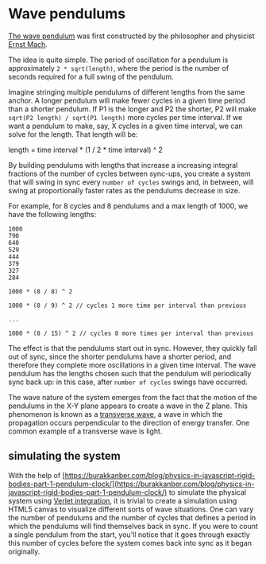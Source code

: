 # Wave pendulums

[The wave pendulum](https://sciencedemonstrations.fas.harvard.edu/presentations/pendulum-waves) was first constructed by the philosopher and physicist [Ernst Mach](https://plato.stanford.edu/entries/ernst-mach/).

The idea is quite simple. The period of oscillation for a pendulum is approximately `2 * sqrt(length)`, where the period is the number of seconds required for a full swing of the pendulum.

Imagine stringing multiple pendulums of different lengths from the same anchor. A longer pendulum will make fewer cycles in a given time period than a shorter pendulum. If P1 is the longer and P2 the shorter, P2 will make `sqrt(P2 length) / sqrt(P1 length)` more cycles per time interval. If we want a pendulum to make, say, X cycles in a given time interval, we can solve for the length. That length will be:

length = time interval * (1 / 2 * time interval) ^ 2

By building pendulums with lengths that increase a increasing integral fractions of the number of cycles between sync-ups, you create a system that will swing in sync every `number of cycles` swings and, in between, will swing at proportionally faster rates as the pendulums decrease in size.

For example, for 8 cycles and 8 pendulums and a max length of 1000, we have the following lengths:

```
1000
790
640
529
444
379
327
284

1000 * (8 / 8) ^ 2

1000 * (8 / 9) ^ 2 // cycles 1 more time per interval than previous

...

1000 * (8 / 15) ^ 2 // cycles 8 more times per interval than previous
```

The effect is that the pendulums start out in sync. However, they quickly fall out of sync, since the shorter pendulums have a shorter period, and therefore they complete more oscillations in a given time interval. The wave pendulum has the lengths chosen such that the pendulum will periodically sync back up: in this case, after `number of cycles` swings have occurred.

The wave nature of the system emerges from the fact that the motion of the pendulums in the X-Y plane appears to create a wave in the Z plane. This phenomenon is known as a [transverse wave](https://en.wikipedia.org/wiki/Transverse_wave), a wave in which the propagation occurs perpendicular to the direction of energy transfer. One common example of a transverse wave is light.

## simulating the system

With the help of [https://burakkanber.com/blog/physics-in-javascript-rigid-bodies-part-1-pendulum-clock/](https://burakkanber.com/blog/physics-in-javascript-rigid-bodies-part-1-pendulum-clock/) to simulate the physical system using [Verlet integration](https://en.wikipedia.org/wiki/Verlet_integration#Velocity_Verlet), it is trivial to create a simulation using HTML5 canvas to visualize different sorts of wave situations. One can vary the number of pendulums and the number of cycles that defines a period in which the pendulums will find themselves back in sync. If you were to count a single pendulum from the start, you'll notice that it goes through exactly this number of cycles before the system comes back into sync as it began originally.